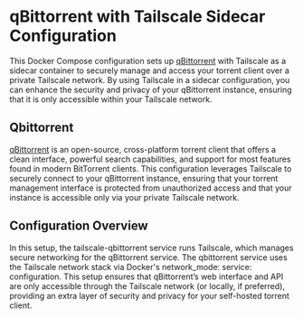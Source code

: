 # qBittorrent with Tailscale Sidecar Configuration

This Docker Compose configuration sets up [qBittorrent](https://www.qbittorrent.org/) with Tailscale as a sidecar container to securely manage and access your torrent client over a private Tailscale network. By using Tailscale in a sidecar configuration, you can enhance the security and privacy of your qBittorrent instance, ensuring that it is only accessible within your Tailscale network.

## Qbittorrent

[qBittorrent](https://www.qbittorrent.org/) is an open-source, cross-platform torrent client that offers a clean interface, powerful search capabilities, and support for most features found in modern BitTorrent clients. This configuration leverages Tailscale to securely connect to your qBittorrent instance, ensuring that your torrent management interface is protected from unauthorized access and that your instance is accessible only via your private Tailscale network.

## Configuration Overview

In this setup, the tailscale-qbittorrent service runs Tailscale, which manages secure networking for the qBittorrent service. The qbittorrent service uses the Tailscale network stack via Docker's network_mode: service: configuration. This setup ensures that qBittorrent’s web interface and API are only accessible through the Tailscale network (or locally, if preferred), providing an extra layer of security and privacy for your self-hosted torrent client.


